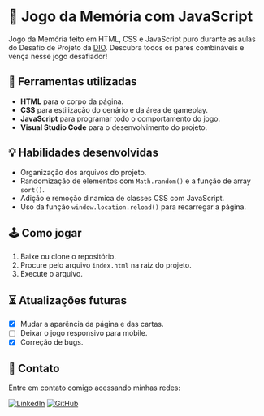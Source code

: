 # 👾 Jogo da Memória com JavaScript

Jogo da Memória feito em HTML, CSS e JavaScript puro durante as aulas do Desafio de Projeto da [DIO](https://www.dio.me/). Descubra todos os pares combináveis e vença nesse jogo desafiador!

## 🧰 Ferramentas utilizadas

- **HTML** para o corpo da página.
- **CSS** para estilização do cenário e da área de gameplay.
- **JavaScript** para programar todo o comportamento do jogo.
- **Visual Studio Code** para o desenvolvimento do projeto.

## 💡 Habilidades desenvolvidas

- Organização dos arquivos do projeto.
- Randomização de elementos com `Math.random()` e a função de array `sort()`.
- Adição e remoção dinamica de classes CSS com JavaScript.
- Uso da função `window.location.reload()` para recarregar a página.

## 🕹 Como jogar

1. Baixe ou clone o repositório.
2. Procure pelo arquivo `index.html` na raíz do projeto.
3. Execute o arquivo.

## ⏳ Atualizações futuras

- [x] Mudar a aparência da página e das cartas.
- [ ] Deixar o jogo responsivo para mobile.
- [x] Correção de bugs.

## 📲 Contato

Entre em contato comigo acessando minhas redes:

[![LinkedIn](https://img.shields.io/badge/LinkedIn-000?style=for-the-badge&logo=linkedin&logoColor=0E76A8)](https://www.linkedin.com/in/gabrielgmbarros "LinkedIn")
[![GitHub](https://img.shields.io/badge/GitHub-000?style=for-the-badge&logo=github)](https://github.com/GracilianoOG "GitHub")